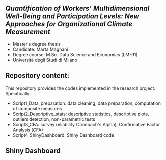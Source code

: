 _Quantification of Workers’ Multidimensional Well-Being and Participation Levels: New Approaches for Organizational Climate Measurement_
------------
* Master's degree thesis
* Candidate: Marta Magnani
* Degree course: M.Sc. Data Science and Economics (LM-91)
* Università degli Studi di Milano

## Repository content:
This repository provides the codes implemented in the research project. Specifically:
- Script1_Data_preparation: data cleaning, data preparation, computation of composite measures
- Script2_Descriptive_stats: descriptive statistics, descriptive plots, outliers detection, non-parametric tests
- Script3_CFA: survey reliability (Cronbach's Alpha), Confirmative Factor Analysis (CFA)
- Script4_ShinyDashboard: Shiny Dashboard code

## Shiny Dashboard
